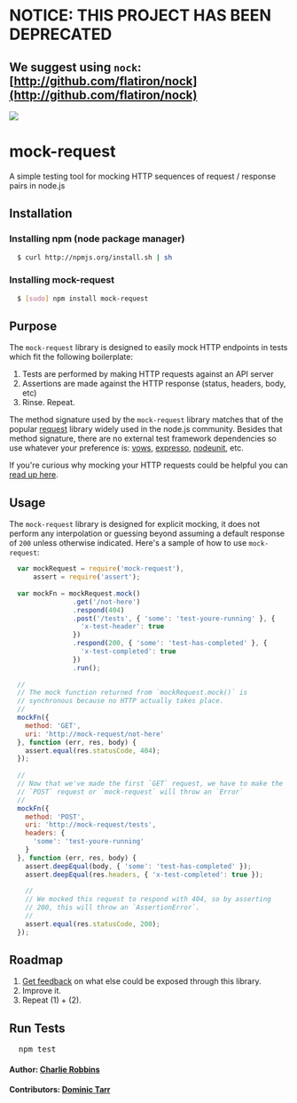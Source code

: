 # NOTICE: THIS PROJECT HAS BEEN DEPRECATED
## We suggest using `nock`: [http://github.com/flatiron/nock](http://github.com/flatiron/nock)

<img src="http://c713548.r48.cf2.rackcdn.com/flatiron-github.png" />

# mock-request

A simple testing tool for mocking HTTP sequences of request / response pairs in node.js

## Installation

### Installing npm (node package manager)
``` bash
  $ curl http://npmjs.org/install.sh | sh
```

### Installing mock-request
``` bash
  $ [sudo] npm install mock-request
```

## Purpose
The `mock-request` library is designed to easily mock HTTP endpoints in tests which fit the following boilerplate: 

1. Tests are performed by making HTTP requests against an API server
2. Assertions are made against the HTTP response (status, headers, body, etc)
3. Rinse. Repeat.

The method signature used by the `mock-request` library matches that of the popular [request][0] library widely used in the node.js community. Besides that method signature, there are no external test framework dependencies so use whatever your preference is: [vows][1], [expresso][2], [nodeunit][3], etc.

If you're curious why mocking your HTTP requests could be helpful you can [read up here][4].

## Usage
The `mock-request` library is designed for explicit mocking, it does not perform any interpolation or guessing beyond assuming a default response of `200` unless otherwise indicated. Here's a sample of how to use `mock-request`:

``` js
  var mockRequest = require('mock-request'),
      assert = require('assert');
      
  var mockFn = mockRequest.mock()
                .get('/not-here')
                .respond(404)
                .post('/tests', { 'some': 'test-youre-running' }, {
                  'x-test-header': true
                })
                .respond(200, { 'some': 'test-has-completed' }, {
                  'x-test-completed': true
                })
                .run();
  
  //
  // The mock function returned from `mockRequest.mock()` is 
  // synchronous because no HTTP actually takes place.
  //
  mockFn({
    method: 'GET',
    uri: 'http://mock-request/not-here'
  }, function (err, res, body) {
    assert.equal(res.statusCode, 404);
  });
  
  //
  // Now that we've made the first `GET` request, we have to make the 
  // `POST` request or `mock-request` will throw an `Error`
  //
  mockFn({
    method: 'POST',
    uri: 'http://mock-request/tests',
    headers: {
      'some': 'test-youre-running'
    }
  }, function (err, res, body) {
    assert.deepEqual(body, { 'some': 'test-has-completed' });
    assert.deepEqual(res.headers, { 'x-test-completed': true });
    
    //
    // We mocked this request to respond with 404, so by asserting
    // 200, this will throw an `AssertionError`.
    //
    assert.equal(res.statusCode, 200);
  });
```

## Roadmap

1. [Get feedback][5] on what else could be exposed through this library.
2. Improve it.
3. Repeat (1) + (2).

## Run Tests
<pre>
  npm test
</pre>

#### Author: [Charlie Robbins](http://blog.nodejitsu.com)
#### Contributors: [Dominic Tarr](http://github.com/dominictarr)

[0]: http://nodejs.org
[1]: http://vowsjs.org
[2]: http://tjholowaychuk.com/post/656851606/expresso-tdd-framework-for-nodejs
[3]: http://github.com/caolan/nodeunit
[4]: http://en.wikipedia.org/wiki/Mock_object
[5]: https://github.com/nodejitsu/mock-request/issues